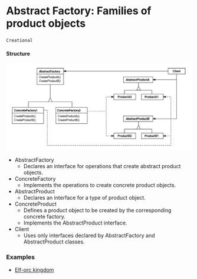 # Abstract Factory: Families of product objects
`Creational`

#### Structure 
![Abstract Factory](../../../../../../../config/abstract_factory.png)

- AbstractFactory
	- Declares an interface for operations that create abstract product objects.
- ConcreteFactory
	- Implements the operations to create concrete product objects.
- AbstractProduct
	- Declares an interface for a type of product object.
- ConcreteProduct
	- Defines a product object to be created by the corresponding concrete factory.
	- Implements the AbstractProduct interface.
- Client
	- Uses only interfaces declared by AbstractFactory and AbstractProduct classes.
	
### Examples
- [Elf-orc kingdom](https://github.com/kalyanramswamy/java-design-patterns/tree/master/abstract-factory/src/main/java/com/iluwatar/abstractfactory)